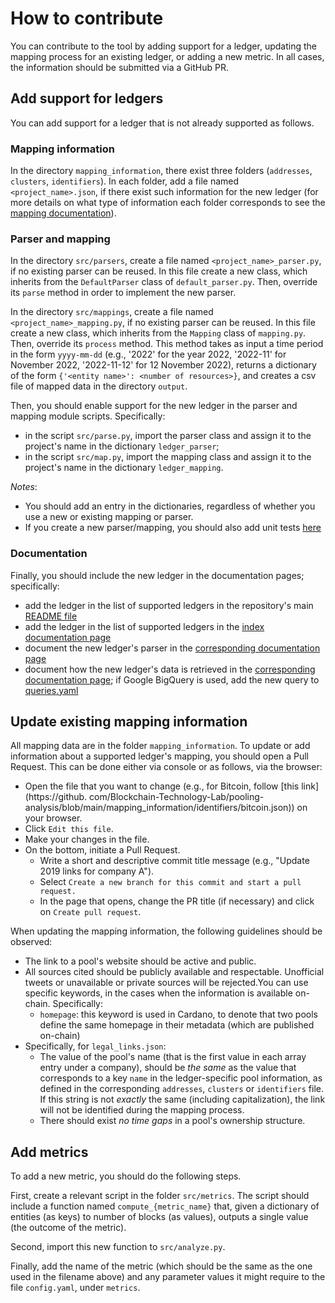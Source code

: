 # How to contribute

You can contribute to the tool by adding support for a ledger, updating the
mapping process for an existing ledger, or adding a new metric. In all cases,
the information should be submitted via a GitHub PR.

## Add support for ledgers

You can add support for a ledger that is not already supported as follows.

### Mapping information

In the directory `mapping_information`, there exist three folders (`addresses`,
`clusters`, `identifiers`). In each folder, add a file named
`<project_name>.json`, if there exist such information for the new ledger (for
more details on what type of information each folder corresponds to see the
[mapping
documentation](https://blockchain-technology-lab.github.io/pooling-analysis/mappings/)).

### Parser and mapping

In the directory `src/parsers`, create a file named `<project_name>_parser.py`,
if no existing parser can be reused. In this file create a new class, which
inherits from the `DefaultParser` class of `default_parser.py`. Then,
override its `parse` method in order to implement the new parser.

In the directory `src/mappings`, create a file named
`<project_name>_mapping.py`, if no existing parser can be reused. In this file
create a new class, which inherits from the `Mapping` class of `mapping.py`.
Then, override its `process` method. This method takes as input a time period in
the form `yyyy-mm-dd` (e.g., '2022' for the year 2022, '2022-11' for November
2022, '2022-11-12' for 12 November 2022), returns a dictionary of the form
`{'<entity name>': <number of resources>}`, and creates a csv file of mapped
data in the directory `output`.

Then, you should enable support for the new ledger in the parser and mapping
module scripts.  Specifically:

- in the script `src/parse.py`, import the parser class and assign it to the
  project's name in the dictionary `ledger_parser`; 
- in the script `src/map.py`, import the mapping class and assign it to the
  project's name in the dictionary `ledger_mapping`.

*Notes*:

- You should add an entry in the dictionaries, regardless of whether you use a new or existing mapping or parser.
- If you create a new parser/mapping, you should also add unit tests [here](https://github.com/Blockchain-Technology-Lab/pooling-analysis/tree/main/tests)

### Documentation

Finally, you should include the new ledger in the documentation pages;
specifically:

- add the ledger in the list of supported ledgers in the repository's main [README file](https://github.com/Blockchain-Technology-Lab/pooling-analysis/blob/main/README.md)
- add the ledger in the list of supported ledgers in the [index documentation page](https://github.com/Blockchain-Technology-Lab/pooling-analysis/blob/main/docs/index.md)
- document the new ledger's parser in the [corresponding documentation page](https://github.com/Blockchain-Technology-Lab/pooling-analysis/blob/main/docs/parsers.md)
- document how the new ledger's data is retrieved in the [corresponding documentation page](https://github.com/Blockchain-Technology-Lab/pooling-analysis/blob/main/docs/data.md); if Google BigQuery is used, add the new query to [queries.yaml](https://github.com/Blockchain-Technology-Lab/pooling-analysis/blob/main/queries.yaml)

## Update existing mapping information

All mapping data are in the folder `mapping_information`. To update or add
information about a supported ledger's mapping, you should open a Pull Request.
This can be done either via console or as follows, via the browser:

- Open the file that you want to change (e.g., for Bitcoin, follow [this link](https://github.
  com/Blockchain-Technology-Lab/pooling-analysis/blob/main/mapping_information/identifiers/bitcoin.json)) on
  your browser.
- Click `Edit this file`.
- Make your changes in the file.
- On the bottom, initiate a Pull Request.
  - Write a short and descriptive commit title message (e.g., "Update 2019 links for company A").
  - Select `Create a new branch for this commit and start a pull request.`
  - In the page that opens, change the PR title (if necessary) and click on `Create pull request`.

When updating the mapping information, the following guidelines should be
observed:

- The link to a pool's website should be active and public. 
- All sources cited should be publicly available and respectable. Unofficial tweets or 
unavailable or private sources will be rejected.You can use specific keywords, in the cases when the information is 
available on-chain. Specifically:
  - `homepage`: this keyword is used in Cardano, to denote that two pools define the same homepage in their metadata 
(which are published on-chain)
- Specifically, for `legal_links.json`:
  - The value of the pool's name (that is the first value in each array entry under a company), should be _the same_ as 
  the value that corresponds to a key `name` in the ledger-specific pool information, as defined in the 
  corresponding `addresses`, `clusters` or `identifiers` file. If this string is not _exactly_ the same 
  (including capitalization), the link will not be identified during the mapping process.
  - There should exist _no time gaps_ in a pool's ownership structure.

## Add metrics

To add a new metric, you should do the following steps.

First, create a relevant script in the folder `src/metrics`. The script should
include a function named `compute_{metric_name}` that, given a dictionary of
entities (as keys) to number of blocks (as values), outputs a single value (the
outcome of the metric).

Second, import this new function to `src/analyze.py`.

Finally, add the name of the metric (which should be the same as the one used in
the filename above) and any parameter values it might require to the file
`config.yaml`, under `metrics`.
